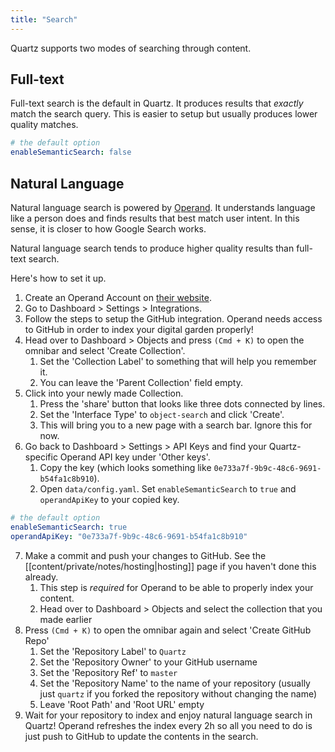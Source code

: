 ```yaml
---
title: "Search"
---
```


Quartz supports two modes of searching through content.

## Full-text
Full-text search is the default in Quartz. It produces results that *exactly* match the search query. This is easier to setup but usually produces lower quality matches.

```yaml {title="data/config.yaml"}
# the default option
enableSemanticSearch: false
```

## Natural Language
Natural language search is powered by [Operand](https://operand.ai/). It understands language like a person does and finds results that best match user intent. In this sense, it is closer to how Google Search works.

Natural language search tends to produce higher quality results than full-text search.

Here's how to set it up.

1. Create an Operand Account on [their website](https://operand.ai/).
2. Go to Dashboard > Settings > Integrations.
3. Follow the steps to setup the GitHub integration. Operand needs access to GitHub in order to index your digital garden properly!
4. Head over to Dashboard > Objects and press `(Cmd + K)` to open the omnibar and select 'Create Collection'.
	1. Set the 'Collection Label' to something that will help you remember it.
	2. You can leave the 'Parent Collection' field empty.
5. Click into your newly made Collection.
	1. Press the 'share' button that looks like three dots connected by lines.
	2. Set the 'Interface Type' to `object-search` and click 'Create'.
	3. This will bring you to a new page with a search bar. Ignore this for now.
6. Go back to Dashboard > Settings > API Keys and find your Quartz-specific Operand API key under 'Other keys'.
	1. Copy the key (which looks something like `0e733a7f-9b9c-48c6-9691-b54fa1c8b910`).
	2. Open `data/config.yaml`. Set `enableSemanticSearch` to `true` and `operandApiKey` to your copied key.

```yaml {title="data/config.yaml"}
# the default option
enableSemanticSearch: true
operandApiKey: "0e733a7f-9b9c-48c6-9691-b54fa1c8b910"
```
7. Make a commit and push your changes to GitHub. See the [[content/private/notes/hosting|hosting]] page if you haven't done this already.
	1. This step is *required* for Operand to be able to properly index your content. 
	2. Head over to Dashboard > Objects and select the collection that you made earlier
8. Press `(Cmd + K)` to open the omnibar again and select 'Create GitHub Repo'
	1. Set the 'Repository Label' to `Quartz`
	2. Set the 'Repository Owner' to your GitHub username
	3. Set the 'Repository Ref' to `master`
	4. Set the 'Repository Name' to the name of your repository (usually just `quartz` if you forked the repository without changing the name)
	5. Leave 'Root Path' and 'Root URL' empty
9. Wait for your repository to index and enjoy natural language search in Quartz! Operand refreshes the index every 2h so all you need to do is just push to GitHub to update the contents in the search.